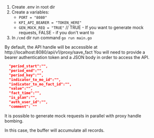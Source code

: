 1) Create .env in root dir
2) Create a variables:
   * `PORT = "8080"`
   * `KPI_API_BEARER = "TOKEN_HERE"`
   * `GEN_MOCK_REQ = "TRUE"` // TRUE - If you want to generate mock requests, FALSE - if you don't want to
3) In `/cmd` dir run command `go run main.go`

By default, the API handle will be accessible at http://localhost:8080/api/v1/proxy/save_fact
You will need to provide a bearer authentication token and a JSON body in order to access the API.

```json
  "period_start":"",
  "period_end":"",
  "period_key":"",
  "indicator_to_mo_id":"",
  "indicator_to_mo_fact_id":"",
  "value":"",
  "fact_time":"",
  "is_plan":"",
  "auth_user_id":"",
  "comment": ""
```

It is possible to generate mock requests in parallel with proxy handle bombing.

In this case, the buffer will accumulate all records.

